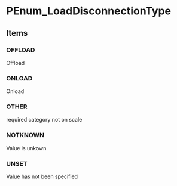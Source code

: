 # PEnum_LoadDisconnectionType
<!-- end of short definition -->

## Items

### OFFLOAD
Offload

### ONLOAD
Onload

### OTHER
required category not on scale

### NOTKNOWN
Value is unkown

### UNSET
Value has not been specified
